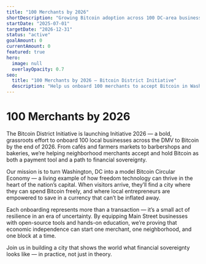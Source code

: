 ```yaml
---
title: "100 Merchants by 2026"
shortDescription: "Growing Bitcoin adoption across 100 DC-area businesses by the end of 2026, creating a thriving circular economy in the nation's capital."
startDate: "2025-07-01"
targetDate: "2026-12-31"
status: "active"
goalAmount: 0
currentAmount: 0
featured: true
hero:
  image: null
  overlayOpacity: 0.7
seo:
  title: "100 Merchants by 2026 – Bitcoin District Initiative"
  description: "Help us onboard 100 merchants to accept Bitcoin in Washington, DC by the end of 2026. Support our mission to build a thriving Bitcoin circular economy in the nation's capital."
---
```


# 100 Merchants by 2026

The Bitcoin District Initiative is launching Initiative 2026 — a bold, grassroots effort to onboard 100 local businesses across the DMV to Bitcoin by the end of 2026. From cafés and farmers markets to barbershops and bakeries, we’re helping neighborhood merchants accept and hold Bitcoin as both a payment tool and a path to financial sovereignty.

Our mission is to turn Washington, DC into a model Bitcoin Circular Economy — a living example of how freedom technology can thrive in the heart of the nation’s capital. When visitors arrive, they’ll find a city where they can spend Bitcoin freely, and where local entrepreneurs are empowered to save in a currency that can’t be inflated away.

Each onboarding represents more than a transaction — it’s a small act of resilience in an era of uncertainty. By equipping Main Street businesses with open-source tools and hands-on education, we’re proving that economic independence can start one merchant, one neighborhood, and one block at a time.

Join us in building a city that shows the world what financial sovereignty looks like — in practice, not just in theory.